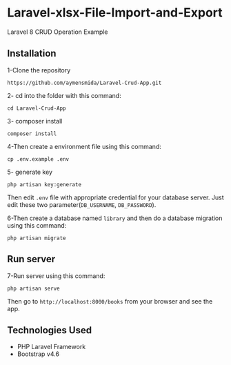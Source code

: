 # Laravel-xlsx-File-Import-and-Export

Laravel 8 CRUD Operation Example

## Installation

1-Clone the repository
```
https://github.com/aymensmida/Laravel-Crud-App.git
```

2- cd into the folder with this command:
```
cd Laravel-Crud-App
```

3- composer install
```
composer install
```

4-Then create a environment file using this command:
```
cp .env.example .env
```

5- generate key
```
php artisan key:generate
``` 

Then edit `.env` file with appropriate credential for your database server. Just edit these two parameter(`DB_USERNAME`, `DB_PASSWORD`).

6-Then create a database named `library` and then do a database migration using this command:
```
php artisan migrate
```

## Run server

7-Run server using this command:
```
php artisan serve
```

Then go to `http://localhost:8000/books` from your browser and see the app.

## Technologies Used

- PHP Laravel Framework
- Bootstrap v4.6
